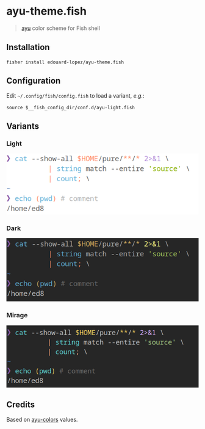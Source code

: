# ayu-theme.fish

> [ayu](https://github.com/dempfi/ayu) color scheme for Fish shell

## Installation

    fisher install edouard-lopez/ayu-theme.fish

## Configuration

Edit `~/.config/fish/config.fish` to load a variant, _e.g._:

    source $__fish_config_dir/conf.d/ayu-light.fish

## Variants

### Light

![ayu-light.fish preview](./preview-ayu-light.fish.png)

### Dark

![ayu-dark.fish preview](./preview-ayu-dark.fish.png)

### Mirage

![ayu-dark.fish preview](./preview-ayu-mirage.fish.png)

## Credits

Based on [ayu-colors](https://github.com/ayu-theme/ayu-colors) values.
